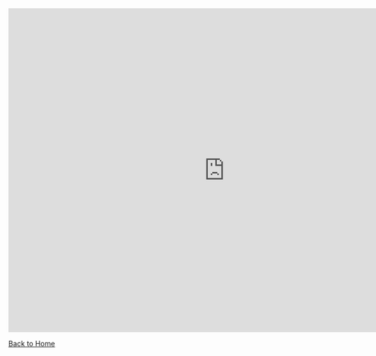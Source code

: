 <iframe src="https://data.oecd.org/chart/5PfI" width="860" height="645" style="border: 0" mozallowfullscreen="true" webkitallowfullscreen="true" allowfullscreen="true"><a href="https://data.oecd.org/chart/5PfI" target="_blank">OECD Chart: General government debt, Total, % of GDP, Annual, 2015</a></iframe>


[Back to Home](/dataviz2.md)
